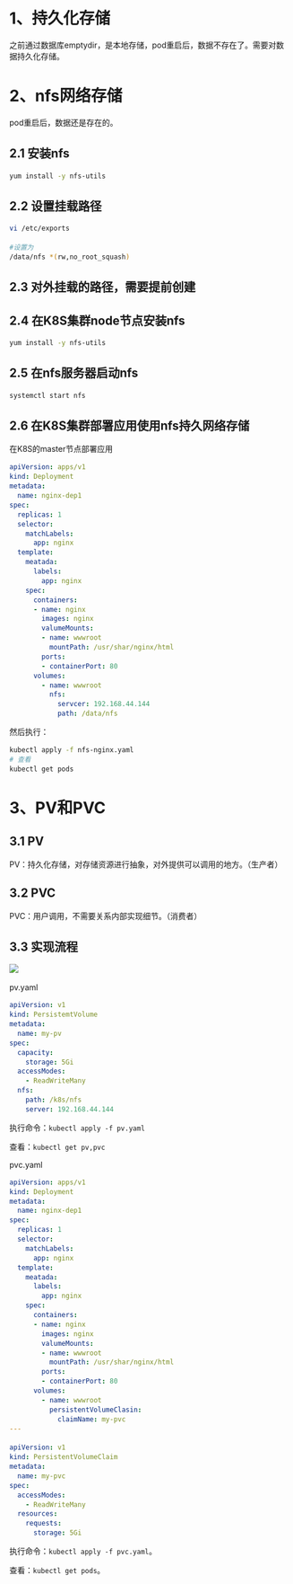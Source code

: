 # 1、持久化存储

​	之前通过数据库emptydir，是本地存储，pod重启后，数据不存在了。需要对数据持久化存储。



# 2、nfs网络存储

pod重启后，数据还是存在的。



## 2.1 安装nfs

```bash
yum install -y nfs-utils
```

## 2.2 设置挂载路径

```bash
vi /etc/exports

#设置为
/data/nfs *(rw,no_root_squash)
```

## 2.3 对外挂载的路径，需要提前创建



## 2.4 在K8S集群node节点安装nfs

```bash
yum install -y nfs-utils
```



## 2.5 在nfs服务器启动nfs

```bash
systemctl start nfs
```



## 2.6 在K8S集群部署应用使用nfs持久网络存储

在K8S的master节点部署应用

```yaml
apiVersion: apps/v1
kind: Deployment
metadata:
  name: nginx-dep1
spec:
  replicas: 1
  selector:
    matchLabels:
      app: nginx
  template:
    meatada:
      labels:
        app: nginx
    spec:
      containers:
      - name: nginx
        images: nginx
        valumeMounts:
        - name: wwwroot
          mountPath: /usr/shar/nginx/html
        ports:
        - containerPort: 80
      volumes:
        - name: wwwroot
          nfs:
            servcer: 192.168.44.144
            path: /data/nfs
```

然后执行：

```bash
kubectl apply -f nfs-nginx.yaml
# 查看
kubectl get pods
```



# 3、PV和PVC

## 3.1 PV

PV：持久化存储，对存储资源进行抽象，对外提供可以调用的地方。（生产者）

## 3.2 PVC

PVC：用户调用，不需要关系内部实现细节。（消费者）

## 3.3 实现流程

![](..\..\img\pv.png)

pv.yaml

```yaml
apiVersion: v1
kind: PersistemtVolume
metadata:
  name: my-pv
spec:
  capacity:
    storage: 5Gi
  accessModes:
    - ReadWriteMany
  nfs:
    path: /k8s/nfs
    server: 192.168.44.144
```

执行命令：`kubectl apply -f pv.yaml`

查看：`kubectl get pv,pvc`



pvc.yaml

```yaml
apiVersion: apps/v1
kind: Deployment
metadata:
  name: nginx-dep1
spec:
  replicas: 1
  selector:
    matchLabels:
      app: nginx
  template:
    meatada:
      labels:
        app: nginx
    spec:
      containers:
      - name: nginx
        images: nginx
        valumeMounts:
        - name: wwwroot
          mountPath: /usr/shar/nginx/html
        ports:
        - containerPort: 80
      volumes:
        - name: wwwroot
		  persistentVolumeClasin:
		    claimName: my-pvc
---

apiVersion: v1
kind: PersistentVolumeClaim
metadata:
  name: my-pvc
spec:
  accessModes:
    - ReadWriteMany
  resources:
    requests:
      storage: 5Gi
```

执行命令：`kubectl apply -f pvc.yaml`。

查看：`kubectl get pods`。